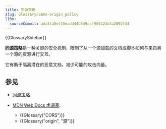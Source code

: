 ```yaml
---
title: 同源策略
slug: Glossary/Same-origin_policy
l10n:
  sourceCommit: ada5fa5ef15eadd44b549ecf906423b4a2092f34
---
```


{{GlossarySidebar}}

[**同源策略**](/zh-CN/docs/Web/Security/Same-origin_policy)是一种关键的安全机制，限制了从一个源加载的文档或脚本如何与来自另一个源的资源进行交互。

它有助于隔离潜在的恶意文档，减少可能的攻击向量。

## 参见

- [同源策略](/zh-CN/docs/Web/Security/Same-origin_policy)
- [MDN Web Docs 术语表](/zh-CN/docs/Glossary):

  - {{Glossary("CORS")}}
  - {{Glossary("origin", "源")}}
